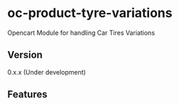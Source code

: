 # oc-product-tyre-variations
Opencart Module for handling Car Tires Variations

## Version

0.x.x (Under development)

## Features